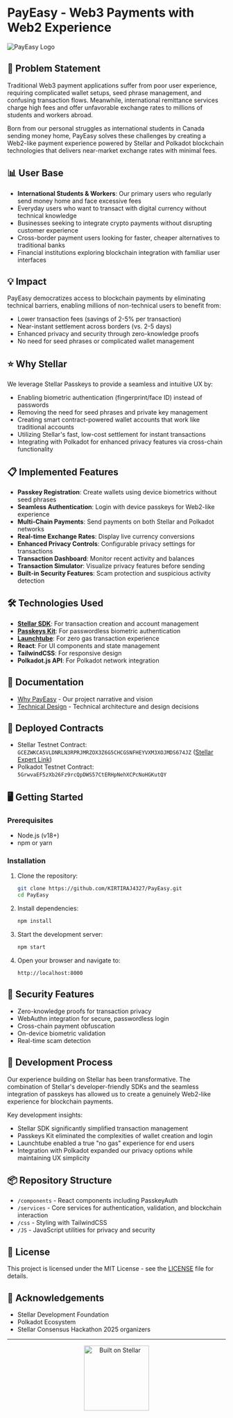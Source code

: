 # PayEasy - Web3 Payments with Web2 Experience

![PayEasy Logo](https://i.ibb.co/TvDdSdY/payeasy-logo.png)

## 🚀 Problem Statement 
Traditional Web3 payment applications suffer from poor user experience, requiring complicated wallet setups, seed phrase management, and confusing transaction flows. Meanwhile, international remittance services charge high fees and offer unfavorable exchange rates to millions of students and workers abroad.

Born from our personal struggles as international students in Canada sending money home, PayEasy solves these challenges by creating a Web2-like payment experience powered by Stellar and Polkadot blockchain technologies that delivers near-market exchange rates with minimal fees.

## 📊 User Base
- **International Students & Workers**: Our primary users who regularly send money home and face excessive fees
- Everyday users who want to transact with digital currency without technical knowledge
- Businesses seeking to integrate crypto payments without disrupting customer experience
- Cross-border payment users looking for faster, cheaper alternatives to traditional banks
- Financial institutions exploring blockchain integration with familiar user interfaces

## 💡 Impact
PayEasy democratizes access to blockchain payments by eliminating technical barriers, enabling millions of non-technical users to benefit from:
- Lower transaction fees (savings of 2-5% per transaction)
- Near-instant settlement across borders (vs. 2-5 days)
- Enhanced privacy and security through zero-knowledge proofs
- No need for seed phrases or complicated wallet management

## ⭐ Why Stellar
We leverage Stellar Passkeys to provide a seamless and intuitive UX by:
- Enabling biometric authentication (fingerprint/face ID) instead of passwords
- Removing the need for seed phrases and private key management
- Creating smart contract-powered wallet accounts that work like traditional accounts
- Utilizing Stellar's fast, low-cost settlement for instant transactions
- Integrating with Polkadot for enhanced privacy features via cross-chain functionality

## 📋 Implemented Features
- **Passkey Registration**: Create wallets using device biometrics without seed phrases
- **Seamless Authentication**: Login with device passkeys for Web2-like experience 
- **Multi-Chain Payments**: Send payments on both Stellar and Polkadot networks
- **Real-time Exchange Rates**: Display live currency conversions
- **Enhanced Privacy Controls**: Configurable privacy settings for transactions
- **Transaction Dashboard**: Monitor recent activity and balances
- **Transaction Simulator**: Visualize privacy features before sending
- **Built-in Security Features**: Scam protection and suspicious activity detection

## 🛠️ Technologies Used
- **[Stellar SDK](https://github.com/stellar/js-stellar-sdk)**: For transaction creation and account management
- **[Passkeys Kit](https://github.com/kalepail/passkey-kit)**: For passwordless biometric authentication
- **[Launchtube](https://github.com/stellar/launchtube)**: For zero gas transaction experience
- **React**: For UI components and state management
- **TailwindCSS**: For responsive design
- **Polkadot.js API**: For Polkadot network integration

## 📝 Documentation
- [Why PayEasy](./NARRATIVE.md) - Our project narrative and vision
- [Technical Design](./TECHNICAL_DESIGN.md) - Technical architecture and design decisions

## 🔗 Deployed Contracts
- Stellar Testnet Contract: `GCEZWKCA5VLDNRLN3RPRJMRZOX3Z6G5CHCGSNFHEYVXM3XOJMDS674JZ` ([Stellar Expert Link](https://stellar.expert/explorer/testnet/account/GCEZWKCA5VLDNRLN3RPRJMRZOX3Z6G5CHCGSNFHEYVXM3XOJMDS674JZ))
- Polkadot Testnet Contract: `5GrwvaEF5zXb26Fz9rcQpDWS57CtERHpNehXCPcNoHGKutQY` 

## 🖥️ Getting Started

### Prerequisites
- Node.js (v18+)
- npm or yarn

### Installation
1. Clone the repository:
   ```bash
   git clone https://github.com/KIRTIRAJ4327/PayEasy.git
   cd PayEasy
   ```

2. Install dependencies:
   ```bash
   npm install
   ```

3. Start the development server:
   ```bash
   npm start
   ```

4. Open your browser and navigate to:
   ```
   http://localhost:8000
   ```

## 🔐 Security Features
- Zero-knowledge proofs for transaction privacy
- WebAuthn integration for secure, passwordless login
- Cross-chain payment obfuscation
- On-device biometric validation
- Real-time scam detection

## 🔄 Development Process

Our experience building on Stellar has been transformative. The combination of Stellar's developer-friendly SDKs and the seamless integration of passkeys has allowed us to create a genuinely Web2-like experience for blockchain payments.

Key development insights:
- Stellar SDK significantly simplified transaction management
- Passkeys Kit eliminated the complexities of wallet creation and login
- Launchtube enabled a true "no gas" experience for end users
- Integration with Polkadot expanded our privacy options while maintaining UX simplicity

## 📦 Repository Structure
- `/components` - React components including PasskeyAuth
- `/services` - Core services for authentication, validation, and blockchain interaction
- `/css` - Styling with TailwindCSS
- `/JS` - JavaScript utilities for privacy and security

## 📄 License
This project is licensed under the MIT License - see the [LICENSE](LICENSE) file for details.

## 🙏 Acknowledgements
- Stellar Development Foundation
- Polkadot Ecosystem
- Stellar Consensus Hackathon 2025 organizers

---

<p align="center">
  <a href="https://developers.stellar.org/">
    <img src="https://i.ibb.co/M6jVRCM/stellar-logo.png" alt="Built on Stellar" width="150"/>
  </a>
</p>
